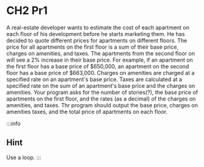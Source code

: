 # CH2 Pr1

A real-estate developer wants to estimate the cost of each apartment on each floor of his development before he starts marketing them. He has decided to quote different prices for apartments on different floors.
The price for all apartments on the first floor is a sum of their base price, charges on amenities, and taxes.
The apartments from the second floor on will see a 2% increase in their base price.
For example, if an apartment on the first floor has a base price of $650,000, an apartment on the second floor has a base price of $663,000.
Charges on amenities are charged at a specified rate on an apartment's base price.
Taxes are calculated at a specified rate on the sum of an apartment's base price and the charges on amenities.
Your program asks for the number of stories(?), the base price of apartments on the first floor, and the rates (as a decimal) of the charges on amenities, and taxes.
Thr program should output the base price, charges on amenities taxes, and the total price of apartments on each floor.

:::info
## Hint
Use a loop.
:::
